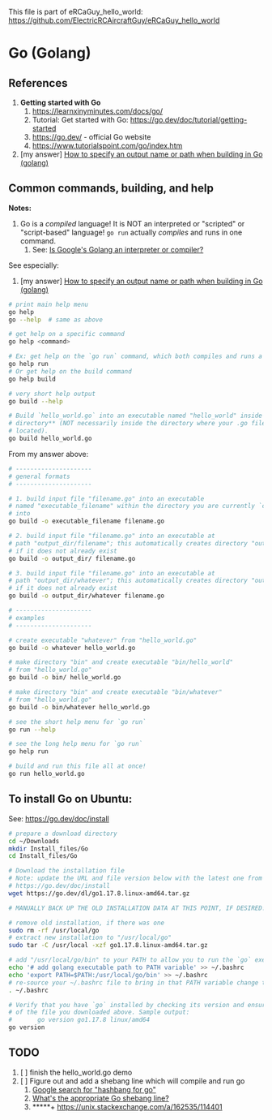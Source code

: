 This file is part of eRCaGuy_hello_world: https://github.com/ElectricRCAircraftGuy/eRCaGuy_hello_world


# Go (Golang)


## References

1. **Getting started with Go**
    1. https://learnxinyminutes.com/docs/go/
    1. Tutorial: Get started with Go: https://go.dev/doc/tutorial/getting-started
    1. https://go.dev/ - official Go website
    1. https://www.tutorialspoint.com/go/index.htm
1. [my answer] [How to specify an output name or path when building in Go (golang)](https://stackoverflow.com/a/75491520/4561887)


## Common commands, building, and help

**Notes:**  
1. Go is a _compiled_ language! It is NOT an interpreted or "scripted" or "script-based" language! `go run` actually _compiles_ and runs in one command. 
    1. See: [Is Google's Golang an interpreter or compiler?](https://stackoverflow.com/q/12249364/4561887)

See especially:
1. [my answer] [How to specify an output name or path when building in Go (golang)](https://stackoverflow.com/a/75491520/4561887)

```bash
# print main help menu
go help
go --help  # same as above

# get help on a specific command
go help <command>  

# Ex: get help on the `go run` command, which both compiles and runs a go program in one cmd
go help run
# Or get help on the build command
go help build

# very short help output
go build --help

# Build `hello_world.go` into an executable named "hello_world" inside your **current
# directory** (NOT necessarily inside the directory where your .go file being built is
# located).
go build hello_world.go 
```

From my answer above:

```bash
# ---------------------
# general formats
# ---------------------

# 1. build input file "filename.go" into an executable
# named "executable_filename" within the directory you are currently `cd`ed
# into
go build -o executable_filename filename.go

# 2. build input file "filename.go" into an executable at
# path "output_dir/filename"; this automatically creates directory "output_dir"
# if it does not already exist
go build -o output_dir/ filename.go

# 3. build input file "filename.go" into an executable at
# path "output_dir/whatever"; this automatically creates directory "output_dir"
# if it does not already exist
go build -o output_dir/whatever filename.go

# ---------------------
# examples
# ---------------------

# create executable "whatever" from "hello_world.go"
go build -o whatever hello_world.go

# make directory "bin" and create executable "bin/hello_world"
# from "hello_world.go"
go build -o bin/ hello_world.go

# make directory "bin" and create executable "bin/whatever"
# from "hello_world.go"
go build -o bin/whatever hello_world.go
```

```bash
# see the short help menu for `go run`
go run --help

# see the long help menu for `go run`
go help run

# build and run this file all at once!
go run hello_world.go
```


## To install Go on Ubuntu:

See: https://go.dev/doc/install

```bash
# prepare a download directory
cd ~/Downloads
mkdir Install_files/Go
cd Install_files/Go

# Download the installation file
# Note: update the URL and file version below with the latest one from here:
# https://go.dev/doc/install
wget https://go.dev/dl/go1.17.8.linux-amd64.tar.gz

# MANUALLY BACK UP THE OLD INSTALLATION DATA AT THIS POINT, IF DESIRED!

# remove old installation, if there was one
sudo rm -rf /usr/local/go
# extract new installation to "/usr/local/go"
sudo tar -C /usr/local -xzf go1.17.8.linux-amd64.tar.gz

# add "/usr/local/go/bin" to your PATH to allow you to run the `go` executable
echo '# add golang executable path to PATH variable' >> ~/.bashrc
echo 'export PATH=$PATH:/usr/local/go/bin' >> ~/.bashrc
# re-source your ~/.bashrc file to bring in that PATH variable change to your current terminal
. ~/.bashrc

# Verify that you have `go` installed by checking its version and ensuring it matches the version
# of the file you downloaded above. Sample output:
#       go version go1.17.8 linux/amd64
go version
```


## TODO

1. [ ] finish the hello_world.go demo
1. [ ] Figure out and add a shebang line which will compile and run go
    1. [Google search for "hashbang for go"](https://www.google.com/search?q=hashbang+for+go&oq=hashbang+for+go&aqs=chrome..69i57.2310j0j7&sourceid=chrome&ie=UTF-8)
    1. [What's the appropriate Go shebang line?](https://stackoverflow.com/q/7707178/4561887)
    1. \*\*\*\*\*+ https://unix.stackexchange.com/a/162535/114401
